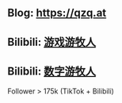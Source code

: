 ## Blog: https://qzq.at

## Bilibili: [游戏游牧人](https://space.bilibili.com/1389991067)

## Bilibili: [数字游牧人](https://space.bilibili.com/4848323)

Follower > 175k (TikTok + Bilibili)
